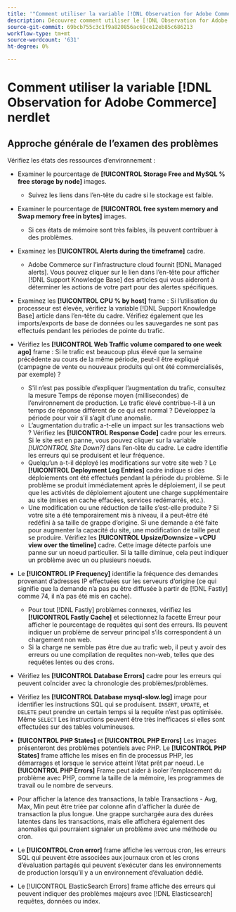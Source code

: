 ```yaml
---
title: '"Comment utiliser la variable [!DNL Observation for Adobe Commerce] nerdlet"'
description: Découvrez comment utiliser le [!DNL Observation for Adobe Commerce] le petit oiseau.
source-git-commit: 69bcb755c3c1f9a820856ac69ce12eb85c686213
workflow-type: tm+mt
source-wordcount: '631'
ht-degree: 0%

---
```


# Comment utiliser la variable [!DNL Observation for Adobe Commerce] nerdlet

## Approche générale de l’examen des problèmes

Vérifiez les états des ressources d’environnement :

* Examiner le pourcentage de **[!UICONTROL Storage Free and MySQL % free storage by node]** images.

   * Suivez les liens dans l’en-tête du cadre si le stockage est faible.

* Examiner le pourcentage de **[!UICONTROL free system memory and Swap memory free in bytes]** images.

   * Si ces états de mémoire sont très faibles, ils peuvent contribuer à des problèmes.

* Examinez les **[!UICONTROL Alerts during the timeframe]** cadre.

   * Adobe Commerce sur l’infrastructure cloud fournit [!DNL Managed alerts]. Vous pouvez cliquer sur le lien dans l’en-tête pour afficher [!DNL Support Knowledge Base] des articles qui vous aideront à déterminer les actions de votre part pour des alertes spécifiques.

* Examinez les **[!UICONTROL CPU % by host]** frame : Si l’utilisation du processeur est élevée, vérifiez la variable [!DNL Support Knowledge Base] article dans l’en-tête du cadre. Vérifiez également que les imports/exports de base de données ou les sauvegardes ne sont pas effectués pendant les périodes de pointe du trafic.

* Vérifiez les **[!UICONTROL Web Traffic volume compared to one week ago]** frame : Si le trafic est beaucoup plus élevé que la semaine précédente au cours de la même période, peut-il être expliqué (campagne de vente ou nouveaux produits qui ont été commercialisés, par exemple) ?
   * S’il n’est pas possible d’expliquer l’augmentation du trafic, consultez la mesure Temps de réponse moyen (millisecondes) de l’environnement de production. Le trafic élevé contribue-t-il à un temps de réponse différent de ce qui est normal ? Développez la période pour voir s’il s’agit d’une anomalie.
   * L’augmentation du trafic a-t-elle un impact sur les transactions web ? Vérifiez les **[!UICONTROL Response Code]** cadre pour les erreurs. Si le site est en panne, vous pouvez cliquer sur la variable *[!UICONTROL Site Down?]* dans l’en-tête du cadre. Le cadre identifie les erreurs qui se produisent et leur fréquence.
   * Quelqu’un a-t-il déployé les modifications sur votre site web ? Le **[!UICONTROL Deployment Log Entries]** cadre indique si des déploiements ont été effectués pendant la période du problème. Si le problème se produit immédiatement après le déploiement, il se peut que les activités de déploiement ajoutent une charge supplémentaire au site (mises en cache effacées, services redémarrés, etc.).
   * Une modification ou une réduction de taille s’est-elle produite ? Si votre site a été temporairement mis à niveau, il a peut-être été redéfini à sa taille de grappe d’origine. Si une demande a été faite pour augmenter la capacité du site, une modification de taille peut se produire. Vérifiez les **[!UICONTROL Upsize/Downsize – vCPU view over the timeline]** cadre. Cette image détecte parfois une panne sur un noeud particulier. Si la taille diminue, cela peut indiquer un problème avec un ou plusieurs noeuds.

* Le **[!UICONTROL IP Frequency]** identifie la fréquence des demandes provenant d’adresses IP effectuées sur les serveurs d’origine (ce qui signifie que la demande n’a pas pu être diffusée à partir de [!DNL Fastly] comme 74, il n’a pas été mis en cache).

   * Pour tout [!DNL Fastly] problèmes connexes, vérifiez les **[!UICONTROL Fastly Cache]** et sélectionnez la facette Erreur pour afficher le pourcentage de requêtes qui sont des erreurs. Ils peuvent indiquer un problème de serveur principal s’ils correspondent à un chargement non web.
   * Si la charge ne semble pas être due au trafic web, il peut y avoir des erreurs ou une compilation de requêtes non-web, telles que des requêtes lentes ou des crons.

* Vérifiez les **[!UICONTROL Database Errors]** cadre pour les erreurs qui peuvent coïncider avec la chronologie des problèmes/problèmes.
* Vérifiez les **[!UICONTROL Database mysql-slow.log]** image pour identifier les instructions SQL qui se produisent. `INSERT`, `UPDATE`, et `DELETE` peut prendre un certain temps si la requête n’est pas optimisée. Même `SELECT` Les instructions peuvent être très inefficaces si elles sont effectuées sur des tables volumineuses.
* **[!UICONTROL PHP States]** et **[!UICONTROL PHP Errors]** Les images présenteront des problèmes potentiels avec PHP. Le **[!UICONTROL PHP States]** frame affiche les mises en fin de processus PHP, les démarrages et lorsque le service atteint l’état prêt par noeud. Le **[!UICONTROL PHP Errors]** Frame peut aider à isoler l’emplacement du problème avec PHP, comme la taille de la mémoire, les programmes de travail ou le nombre de serveurs.
* Pour afficher la latence des transactions, la table Transactions - Avg, Max, Min peut être triée par colonne afin d&#39;afficher la durée de transaction la plus longue. Une grappe surchargée aura des durées latentes dans les transactions, mais elle affichera également des anomalies qui pourraient signaler un problème avec une méthode ou cron.
* Le **[!UICONTROL Cron error]** frame affiche les verrous cron, les erreurs SQL qui peuvent être associées aux journaux cron et les crons d’évaluation partagés qui peuvent s’exécuter dans les environnements de production lorsqu’il y a un environnement d’évaluation dédié.
* Le [!UICONTROL ElasticSearch Errors] frame affiche des erreurs qui peuvent indiquer des problèmes majeurs avec [!DNL Elasticsearch] requêtes, données ou index.
